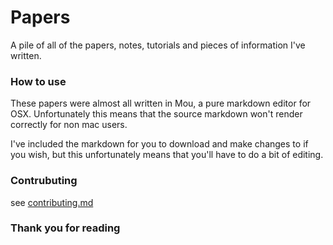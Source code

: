# Papers
A pile of all of the papers, notes, tutorials and pieces of information I've written.


### How to use
These papers were almost all written in Mou, a pure markdown editor for OSX. Unfortunately this means that the source markdown won't render correctly for non mac users. 

I've included the markdown for you to download and make changes to if you wish, but this unfortunately means that you'll have to do a bit of editing. 


### Contrubuting
see [contributing.md](/contributing.md)

### Thank you for reading
